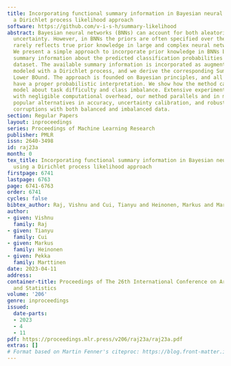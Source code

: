 ```yaml
---
title: Incorporating functional summary information in Bayesian neural networks using
  a Dirichlet process likelihood approach
software: https://github.com/v-i-s-h/summary-likelihood
abstract: Bayesian neural networks (BNNs) can account for both aleatoric and epistemic
  uncertainty. However, in BNNs the priors are often specified over the weights which
  rarely reflects true prior knowledge in large and complex neural network architectures.
  We present a simple approach to incorporate prior knowledge in BNNs based on external
  summary information about the predicted classification probabilities for a given
  dataset. The available summary information is incorporated as augmented data and
  modeled with a Dirichlet process, and we derive the corresponding Summary Evidence
  Lower BOund. The approach is founded on Bayesian principles, and all hyperparameters
  have a proper probabilistic interpretation. We show how the method can inform the
  model about task difficulty and class imbalance. Extensive experiments show that,
  with negligible computational overhead, our method parallels and in many cases outperforms
  popular alternatives in accuracy, uncertainty calibration, and robustness against
  corruptions with both balanced and imbalanced data.
section: Regular Papers
layout: inproceedings
series: Proceedings of Machine Learning Research
publisher: PMLR
issn: 2640-3498
id: raj23a
month: 0
tex_title: Incorporating functional summary information in Bayesian neural networks
  using a Dirichlet process likelihood approach
firstpage: 6741
lastpage: 6763
page: 6741-6763
order: 6741
cycles: false
bibtex_author: Raj, Vishnu and Cui, Tianyu and Heinonen, Markus and Marttinen, Pekka
author:
- given: Vishnu
  family: Raj
- given: Tianyu
  family: Cui
- given: Markus
  family: Heinonen
- given: Pekka
  family: Marttinen
date: 2023-04-11
address:
container-title: Proceedings of The 26th International Conference on Artificial Intelligence
  and Statistics
volume: '206'
genre: inproceedings
issued:
  date-parts:
  - 2023
  - 4
  - 11
pdf: https://proceedings.mlr.press/v206/raj23a/raj23a.pdf
extras: []
# Format based on Martin Fenner's citeproc: https://blog.front-matter.io/posts/citeproc-yaml-for-bibliographies/
---
```

